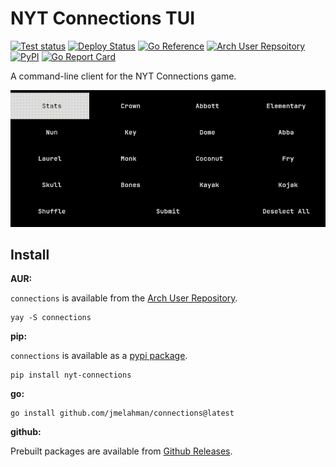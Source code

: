 # NYT Connections TUI

[![Test status](https://github.com/jmelahman/connections/actions/workflows/test.yml/badge.svg)](https://github.com/jmelahman/connections/actions)
[![Deploy Status](https://github.com/jmelahman/connections/actions/workflows/release.yml/badge.svg)](https://github.com/jmelahman/connections/actions)
[![Go Reference](https://pkg.go.dev/badge/github.com/jmelahman/connections.svg)](https://pkg.go.dev/github.com/jmelahman/connections)
[![Arch User Repsoitory](https://img.shields.io/aur/version/connections)](https://aur.archlinux.org/packages/connections)
[![PyPI](https://img.shields.io/pypi/v/nyt-connections.svg)](https://pypi.org/project/nyt-connections/)
[![Go Report Card](https://goreportcard.com/badge/github.com/jmelahman/connections)](https://goreportcard.com/report/github.com/jmelahman/connections)

A command-line client for the NYT Connections game.

![Demo](media/demo.gif)

## Install

**AUR:**

`connections` is available from the [Arch User Repository](https://aur.archlinux.org/packages/connections).

```shell
yay -S connections
```

**pip:**

`connections` is available as a [pypi package](https://pypi.org/project/nyt-connections/).

```shell
pip install nyt-connections
```

**go:**

```shell
go install github.com/jmelahman/connections@latest
```

**github:**

Prebuilt packages are available from [Github Releases](https://github.com/jmelahman/connections/releases).
